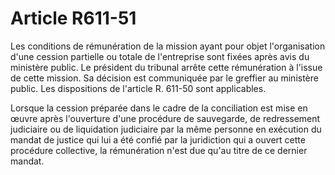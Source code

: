 # Article R611-51

Les conditions de rémunération de la mission ayant pour objet l'organisation d'une cession partielle ou totale de l'entreprise sont fixées après avis du ministère public. Le président du tribunal arrête cette rémunération à l'issue de cette mission. Sa décision est communiquée par le greffier au ministère public. Les dispositions de l'article R. 611-50 sont applicables.

Lorsque la cession préparée dans le cadre de la conciliation est mise en œuvre après l'ouverture d'une procédure de sauvegarde, de redressement judiciaire ou de liquidation judiciaire par la même personne en exécution du mandat de justice qui lui a été confié par la juridiction qui a ouvert cette procédure collective, la rémunération n'est due qu'au titre de ce dernier mandat.
